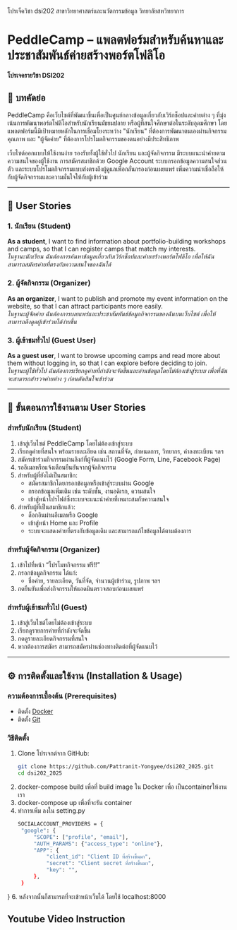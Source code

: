 โปรเจ็ควิชา dsi202 สาขาวิทยาศาสตร์และนวัตกรรมข้อมูล วิทยาลัยสหวิทยาการ
# PeddleCamp – แพลตฟอร์มสำหรับค้นหาและประชาสัมพันธ์ค่ายสร้างพอร์ตโฟลิโอ  
**โปรเจครายวิชา DSI202**

## 📝 บทคัดย่อ

PeddleCamp คือเว็บไซต์ที่พัฒนาขึ้นเพื่อเป็นศูนย์กลางข้อมูลเกี่ยวกับเวิร์กช็อปและค่ายต่าง ๆ ที่มุ่งเน้นการพัฒนาพอร์ตโฟลิโอสำหรับนักเรียนมัธยมปลาย หรือผู้ที่สนใจศึกษาต่อในระดับอุดมศึกษา โดยแพลตฟอร์มนี้มีเป้าหมายหลักในการเชื่อมโยงระหว่าง "นักเรียน" ที่ต้องการพัฒนาตนเองผ่านกิจกรรมคุณภาพ และ "ผู้จัดค่าย" ที่ต้องการโปรโมตกิจกรรมของตนอย่างมีประสิทธิภาพ

เว็บไซต์ออกแบบให้ใช้งานง่าย รองรับทั้งผู้ใช้ทั่วไป นักเรียน และผู้จัดกิจกรรม มีระบบแนะนำค่ายตามความสนใจของผู้ใช้งาน การสมัครสมาชิกด้วย Google Account ระบบกรอกข้อมูลความสนใจส่วนตัว และระบบโปรโมตกิจกรรมแบบส่งตรงถึงผู้ดูแลเพื่อกลั่นกรองก่อนเผยแพร่ เพิ่มความน่าเชื่อถือให้กับผู้จัดกิจกรรมและความมั่นใจให้กับผู้เข้าร่วม

---

## 👥 User Stories

### 1. นักเรียน (Student)
**As a student**, I want to find information about portfolio-building workshops and camps, so that I can register camps that match my interests.  
_ในฐานะนักเรียน ฉันต้องการค้นหาข้อมูลเกี่ยวกับเวิร์กช็อปและค่ายสร้างพอร์ตโฟลิโอ เพื่อให้ฉันสามารถสมัครค่ายที่ตรงกับความสนใจของฉันได้_

### 2. ผู้จัดกิจกรรม (Organizer)
**As an organizer**, I want to publish and promote my event information on the website, so that I can attract participants more easily.  
_ในฐานะผู้จัดค่าย ฉันต้องการเผยแพร่และประชาสัมพันธ์ข้อมูลกิจกรรมของฉันบนเว็บไซต์ เพื่อให้สามารถดึงดูดผู้เข้าร่วมได้ง่ายขึ้น_

### 3. ผู้เข้าชมทั่วไป (Guest User)
**As a guest user**, I want to browse upcoming camps and read more about them without logging in, so that I can explore before deciding to join.  
_ในฐานะผู้ใช้ทั่วไป ฉันต้องการเรียกดูค่ายที่กำลังจะจัดขึ้นและอ่านข้อมูลโดยไม่ต้องเข้าสู่ระบบ เพื่อที่ฉันจะสามารถสำรวจค่ายต่าง ๆ ก่อนตัดสินใจเข้าร่วม_

---

## 🚀 ขั้นตอนการใช้งานตาม User Stories

### สำหรับนักเรียน (Student)
1. เข้าสู่เว็บไซต์ PeddleCamp โดยไม่ต้องเข้าสู่ระบบ
2. เรียกดูค่ายที่สนใจ พร้อมรายละเอียด เช่น สถานที่จัด, กำหนดการ, วิทยากร, ค่าลงทะเบียน ฯลฯ
3. สมัครเข้าร่วมกิจกรรมผ่านลิงก์ที่ผู้จัดแนบไว้ (Google Form, Line, Facebook Page)
4. รออีเมลหรือแจ้งเตือนยืนยันจากผู้จัดกิจกรรม
5. สำหรับผู้ที่ยังไม่เป็นสมาชิก:
   - สมัครสมาชิกโดยกรอกข้อมูลหรือเข้าสู่ระบบผ่าน Google
   - กรอกข้อมูลเพิ่มเติม เช่น ระดับชั้น, งานอดิเรก, ความสนใจ
   - เข้าสู่หน้าโปรไฟล์ซึ่งระบบจะแนะนำค่ายที่เหมาะสมกับความสนใจ
6. สำหรับผู้ที่เป็นสมาชิกแล้ว:
   - ล็อกอินผ่านอีเมลหรือ Google
   - เข้าสู่หน้า Home และ Profile
   - ระบบจะแสดงค่ายที่ตรงกับข้อมูลเดิม และสามารถแก้ไขข้อมูลได้ตามต้องการ

### สำหรับผู้จัดกิจกรรม (Organizer)
1. เข้าไปที่หน้า “โปรโมทกิจกรรม ฟรี!!”
2. กรอกข้อมูลกิจกรรม ได้แก่:
   - ชื่อค่าย, รายละเอียด, วันที่จัด, จำนวนผู้เข้าร่วม, รูปภาพ ฯลฯ
3. กดยืนยันเพื่อส่งกิจกรรมให้แอดมินตรวจสอบก่อนเผยแพร่

### สำหรับผู้เข้าชมทั่วไป (Guest)
1. เข้าสู่เว็บไซต์โดยไม่ต้องเข้าสู่ระบบ
2. เรียกดูรายการค่ายที่กำลังจะจัดขึ้น
3. กดดูรายละเอียดกิจกรรมที่สนใจ
4. หากต้องการสมัคร สามารถสมัครผ่านช่องทางติดต่อที่ผู้จัดแนบไว้

---

## ⚙️ การติดตั้งและใช้งาน (Installation & Usage)

### ความต้องการเบื้องต้น (Prerequisites)

- ติดตั้ง [Docker](https://www.docker.com/)
- ติดตั้ง [Git](https://git-scm.com/)

### วิธีติดตั้ง

1. Clone โปรเจกต์จาก GitHub:
   ```bash
   git clone https://github.com/Pattranit-Yongyee/dsi202_2025.git
   cd dsi202_2025
2. docker-compose build เพื่อที่ build image ใน Docker เพื่อ เป็นcontainerให้งานเรา
3. docker-compose up เพื่อที่จะรัน container
4. ทำการเพิ่ม ลงใน setting.py
   ```bash
   SOCIALACCOUNT_PROVIDERS = {
    "google": {
        "SCOPE": ["profile", "email"],
        "AUTH_PARAMS": {"access_type": "online"},
        "APP": {
            "client_id": "Client ID ที่สร้างขึ้นมา",
            "secret": "Client secret ที่สร้างขึ้นมา",
            "key": "",
        },
    }
}
6. หลังจากนั้นก็สามารถที่จะเข้าหน้าเว็บได้ โดยใช้ localhost:8000


## Youtube Video Instruction


